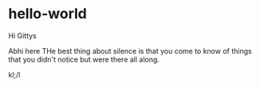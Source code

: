 # hello-world

Hi Gittys

Abhi here
THe best thing about silence is that you come to know of things that you didn't notice but were there all along.

kl;/l
